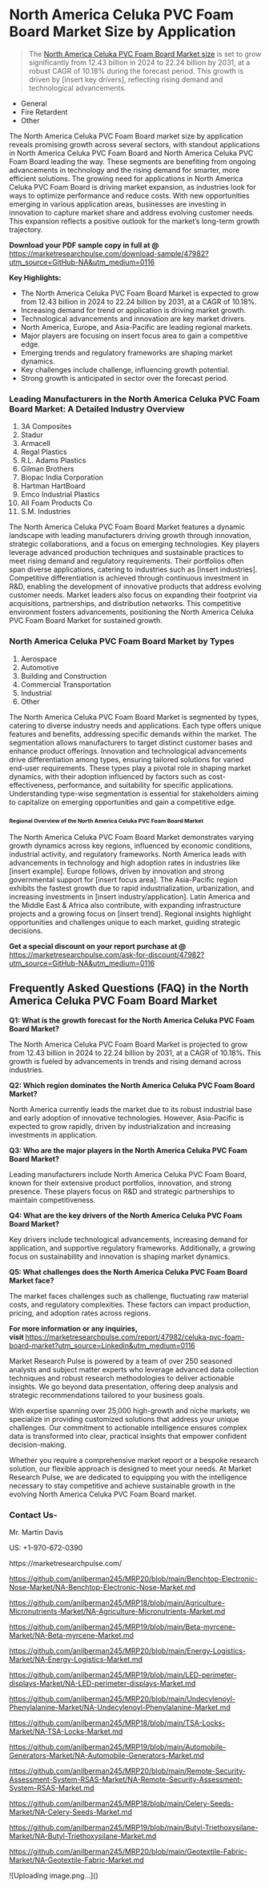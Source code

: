 <h1>North America Celuka PVC Foam Board Market&nbsp;Size by Application</h1><blockquote><p>The <a href="https://marketresearchpulse.com/download-sample/47982?utm_source=GitHub-NA&amp;utm_medium=0116">North America Celuka PVC Foam Board Market size</a> is set to grow significantly from 12.43 billion in 2024 to 22.24 billion by 2031, at a robust CAGR of 10.18% during the forecast period. This growth is driven by [insert key drivers], reflecting rising demand and technological advancements.</p></blockquote><ul><li>General<li> Fire Retardent<li> Other</li></ul><p>The North America Celuka PVC Foam Board market size by application reveals promising growth across several sectors, with standout applications in North America Celuka PVC Foam Board and North America Celuka PVC Foam Board leading the way. These segments are benefiting from ongoing advancements in technology and the rising demand for smarter, more efficient solutions. The growing need for applications in North America Celuka PVC Foam Board is driving market expansion, as industries look for ways to optimize performance and reduce costs. With new opportunities emerging in various application areas, businesses are investing in innovation to capture market share and address evolving customer needs. This expansion reflects a positive outlook for the market’s long-term growth trajectory.</p><p><strong>Download your PDF sample copy in full at @ </strong><a href="https://marketresearchpulse.com/download-sample/47982?utm_source=GitHub-NA&amp;utm_medium=0116">https://marketresearchpulse.com/download-sample/47982?utm_source=GitHub-NA&amp;utm_medium=0116</a></p><p><strong>Key Highlights: </strong></p><ul><li>The North America Celuka PVC Foam Board Market is expected to grow from 12.43 billion in 2024 to 22.24 billion by 2031, at a CAGR of 10.18%.</li><li>Increasing demand for trend or application is driving market growth.</li><li>Technological advancements and innovation are key market drivers.</li><li>North America, Europe, and Asia-Pacific are leading regional markets.</li><li>Major players are focusing on insert focus area to gain a competitive edge.</li><li>Emerging trends and regulatory frameworks are shaping market dynamics.</li><li>Key challenges include challenge, influencing growth potential.</li><li>Strong growth is anticipated in sector over the forecast period.</li></ul><h3>Leading Manufacturers in the North America Celuka PVC Foam Board Market: A Detailed Industry Overview</h3><ol><li>3A Composites</li><li>Stadur</li><li>Armacell</li><li>Regal Plastics</li><li>R.L. Adams Plastics</li><li>Gilman Brothers</li><li>Biopac India Corporation</li><li>Hartman HartBoard</li><li>Emco Industrial Plastics</li><li>All Foam Products Co</li><li>S.M. Industries</li></ol><div class="flex max-w-full flex-col flex-grow"><div class="min-h-8 text-message flex w-full flex-col items-end gap-2 whitespace-normal break-words [.text-message+&amp;]:mt-5" dir="auto" data-message-author-role="assistant" data-message-id="fd8432e4-4910-450d-b182-61b7bfb0a01f" data-message-model-slug="gpt-4o"><div class="flex w-full flex-col gap-1 empty:hidden first:pt-[3px]"><div class="markdown prose w-full break-words dark:prose-invert light"><p>The North America Celuka PVC Foam Board Market features a dynamic landscape with leading manufacturers driving growth through innovation, strategic collaborations, and a focus on emerging technologies. Key players leverage advanced production techniques and sustainable practices to meet rising demand and regulatory requirements. Their portfolios often span diverse applications, catering to industries such as [insert industries]. Competitive differentiation is achieved through continuous investment in R&amp;D, enabling the development of innovative products that address evolving customer needs. Market leaders also focus on expanding their footprint via acquisitions, partnerships, and distribution networks. This competitive environment fosters advancements, positioning the North America Celuka PVC Foam Board Market for sustained growth.</p></div></div></div></div><h3>North America Celuka PVC Foam Board Market by Types</h3><ol><li>Aerospace<li> Automotive<li> Building and Construction<li> Commercial Transportation<li> Industrial<li> Other</li></ol><div class="flex max-w-full flex-col flex-grow"><div class="min-h-8 text-message flex w-full flex-col items-end gap-2 whitespace-normal break-words [.text-message+&amp;]:mt-5" dir="auto" data-message-author-role="assistant" data-message-id="084470be-0bb7-4664-bddf-5156b4f41249" data-message-model-slug="gpt-4o-mini"><div class="flex w-full flex-col gap-1 empty:hidden first:pt-[3px]"><div class="markdown prose w-full break-words dark:prose-invert light"><p>The North America Celuka PVC Foam Board Market is segmented by types, catering to diverse industry needs and applications. Each type offers unique features and benefits, addressing specific demands within the market. The segmentation allows manufacturers to target distinct customer bases and enhance product offerings. Innovation and technological advancements drive differentiation among types, ensuring tailored solutions for varied end-user requirements. These types play a pivotal role in shaping market dynamics, with their adoption influenced by factors such as cost-effectiveness, performance, and suitability for specific applications. Understanding type-wise segmentation is essential for stakeholders aiming to capitalize on emerging opportunities and gain a competitive edge.</p></div></div></div></div><h3><span style="font-size: 11px;">Regional Overview of the North America Celuka PVC Foam Board Market</span></h3><div class="flex max-w-full flex-col flex-grow"><div class="min-h-8 text-message flex w-full flex-col items-end gap-2 whitespace-normal break-words [.text-message+&amp;]:mt-5" dir="auto" data-message-author-role="assistant" data-message-id="e9038762-ce64-4e30-91c9-9bd413514231" data-message-model-slug="gpt-4o-mini"><div class="flex w-full flex-col gap-1 empty:hidden first:pt-[3px]"><div class="markdown prose w-full break-words dark:prose-invert light"><p>The North America Celuka PVC Foam Board Market demonstrates varying growth dynamics across key regions, influenced by economic conditions, industrial activity, and regulatory frameworks. North America leads with advancements in technology and high adoption rates in industries like [insert example]. Europe follows, driven by innovation and strong governmental support for [insert focus area]. The Asia-Pacific region exhibits the fastest growth due to rapid industrialization, urbanization, and increasing investments in [insert industry/application]. Latin America and the Middle East &amp; Africa also contribute, with expanding infrastructure projects and a growing focus on [insert trend]. Regional insights highlight opportunities and challenges unique to each market, guiding strategic decisions.</p></div></div></div></div><p><strong>Get a special discount on your report purchase at @ </strong><a href="https://marketresearchpulse.com/ask-for-discount/47982?utm_source=GitHub-NA&amp;utm_medium=0116">https://marketresearchpulse.com/ask-for-discount/47982?utm_source=GitHub-NA&amp;utm_medium=0116</a></p><h2>Frequently Asked Questions (FAQ) in the North America Celuka PVC Foam Board Market</h2><p><strong>Q1: What is the growth forecast for the North America Celuka PVC Foam Board Market?</strong></p><p>The North America Celuka PVC Foam Board Market is projected to grow from 12.43 billion in 2024 to 22.24 billion by 2031, at a CAGR of 10.18%. This growth is fueled by advancements in trends and rising demand across industries.</p><p><strong>Q2: Which region dominates the North America Celuka PVC Foam Board Market?</strong></p><p>North America currently leads the market due to its robust industrial base and early adoption of innovative technologies. However, Asia-Pacific is expected to grow rapidly, driven by industrialization and increasing investments in application.</p><p><strong>Q3: Who are the major players in the North America Celuka PVC Foam Board Market?</strong></p><p>Leading manufacturers include North America Celuka PVC Foam Board, known for their extensive product portfolios, innovation, and strong presence. These players focus on R&amp;D and strategic partnerships to maintain competitiveness.</p><p><strong>Q4: What are the key drivers of the North America Celuka PVC Foam Board Market?</strong></p><p>Key drivers include technological advancements, increasing demand for application, and supportive regulatory frameworks. Additionally, a growing focus on sustainability and innovation is shaping market dynamics.</p><p><strong>Q5: What challenges does the North America Celuka PVC Foam Board Market face?</strong></p><p>The market faces challenges such as challenge, fluctuating raw material costs, and regulatory complexities. These factors can impact production, pricing, and adoption rates across regions.</p><p><strong>For more information or any inquiries, visit&nbsp;</strong><a href="https://marketresearchpulse.com/report/47982/celuka-pvc-foam-board-market?utm_source=Linkedin&utm_medium=0116">https://marketresearchpulse.com/report/47982/celuka-pvc-foam-board-market?utm_source=Linkedin&utm_medium=0116</a></p><p>Market Research Pulse is powered by a team of over 250 seasoned analysts and subject matter experts who leverage advanced data collection techniques and robust research methodologies to deliver actionable insights. We go beyond data presentation, offering deep analysis and strategic recommendations tailored to your business goals.</p><p>With expertise spanning over 25,000 high-growth and niche markets, we specialize in providing customized solutions that address your unique challenges. Our commitment to actionable intelligence ensures complex data is transformed into clear, practical insights that empower confident decision-making.</p><p>Whether you require a comprehensive market report or a bespoke research solution, our flexible approach is designed to meet your needs. At Market Research Pulse, we are dedicated to equipping you with the intelligence necessary to stay competitive and achieve sustainable growth in the evolving North America Celuka PVC Foam Board market.</p><h3><strong>Contact Us-</strong></h3><p>Mr. Martin Davis</p><p>US: +1-970-672-0390</p><p>https://marketresearchpulse.com/</p><p><a href="https://github.com/anilberman245/MRP20/blob/main/Benchtop-Electronic-Nose-Market/NA-Benchtop-Electronic-Nose-Market.md">https://github.com/anilberman245/MRP20/blob/main/Benchtop-Electronic-Nose-Market/NA-Benchtop-Electronic-Nose-Market.md</a></p><p><a href="https://github.com/anilberman245/MRP18/blob/main/Agriculture-Micronutrients-Market/NA-Agriculture-Micronutrients-Market.md">https://github.com/anilberman245/MRP18/blob/main/Agriculture-Micronutrients-Market/NA-Agriculture-Micronutrients-Market.md</a></p><p><a href="https://github.com/anilberman245/MRP19/blob/main/Beta-myrcene-Market/NA-Beta-myrcene-Market.md">https://github.com/anilberman245/MRP19/blob/main/Beta-myrcene-Market/NA-Beta-myrcene-Market.md</a></p><p><a href="https://github.com/anilberman245/MRP20/blob/main/Energy-Logistics-Market/NA-Energy-Logistics-Market.md">https://github.com/anilberman245/MRP20/blob/main/Energy-Logistics-Market/NA-Energy-Logistics-Market.md</a></p><p><a href="https://github.com/anilberman245/MRP19/blob/main/LED-perimeter-displays-Market/NA-LED-perimeter-displays-Market.md">https://github.com/anilberman245/MRP19/blob/main/LED-perimeter-displays-Market/NA-LED-perimeter-displays-Market.md</a></p><p><a href="https://github.com/anilberman245/MRP20/blob/main/Undecylenoyl-Phenylalanine-Market/NA-Undecylenoyl-Phenylalanine-Market.md">https://github.com/anilberman245/MRP20/blob/main/Undecylenoyl-Phenylalanine-Market/NA-Undecylenoyl-Phenylalanine-Market.md</a></p><p><a href="https://github.com/anilberman245/MRP18/blob/main/TSA-Locks-Market/NA-TSA-Locks-Market.md">https://github.com/anilberman245/MRP18/blob/main/TSA-Locks-Market/NA-TSA-Locks-Market.md</a></p><p><a href="https://github.com/anilberman245/MRP19/blob/main/Automobile-Generators-Market/NA-Automobile-Generators-Market.md">https://github.com/anilberman245/MRP19/blob/main/Automobile-Generators-Market/NA-Automobile-Generators-Market.md</a></p><p><a href="https://github.com/anilberman245/MRP20/blob/main/Remote-Security-Assessment-System-RSAS-Market/NA-Remote-Security-Assessment-System-RSAS-Market.md">https://github.com/anilberman245/MRP20/blob/main/Remote-Security-Assessment-System-RSAS-Market/NA-Remote-Security-Assessment-System-RSAS-Market.md</a></p><p><a href="https://github.com/anilberman245/MRP18/blob/main/Celery-Seeds-Market/NA-Celery-Seeds-Market.md">https://github.com/anilberman245/MRP18/blob/main/Celery-Seeds-Market/NA-Celery-Seeds-Market.md</a></p><p><a href="https://github.com/anilberman245/MRP19/blob/main/Butyl-Triethoxysilane-Market/NA-Butyl-Triethoxysilane-Market.md">https://github.com/anilberman245/MRP19/blob/main/Butyl-Triethoxysilane-Market/NA-Butyl-Triethoxysilane-Market.md</a></p><p><a href="https://github.com/anilberman245/MRP20/blob/main/Geotextile-Fabric-Market/NA-Geotextile-Fabric-Market.md">https://github.com/anilberman245/MRP20/blob/main/Geotextile-Fabric-Market/NA-Geotextile-Fabric-Market.md</a></p>
![Uploading image.png…]()
